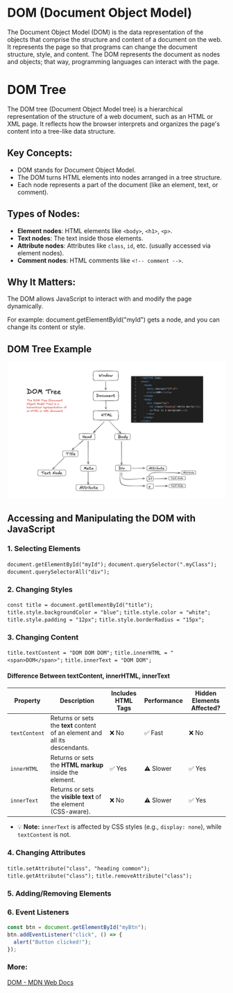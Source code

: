 # DOM (Document Object Model)

The Document Object Model (DOM) is the data representation of the objects that comprise the structure and content of a document on the web. It represents the page so that programs can change the document structure, style, and content. The DOM represents the document as nodes and objects; that way, programming languages can interact with the page.

# DOM Tree

The DOM tree (Document Object Model tree) is a hierarchical representation of the structure of a web document, such as an HTML or XML page. It reflects how the browser interprets and organizes the page's content into a tree-like data structure.

## Key Concepts:
- DOM stands for Document Object Model.
- The DOM turns HTML elements into nodes arranged in a tree structure.
- Each node represents a part of the document (like an element, text, or comment).

## Types of Nodes:
- **Element nodes**: HTML elements like `<body>`, `<h1>`, `<p>`.
- **Text nodes**: The text inside those elements.
- **Attribute nodes**: Attributes like `class`, `id`, etc. (usually accessed via element nodes).
- **Comment nodes**: HTML comments like `<!-- comment -->`.

## Why It Matters:
The DOM allows JavaScript to interact with and modify the page dynamically.

For example: document.getElementById("myId") gets a node, and you can change its content or style.

## DOM Tree Example
![DOM Tree](images/DOMTree.png)

## Accessing and Manipulating the DOM with JavaScript

### 1. Selecting Elements
`document.getElementById("myId");`
`document.querySelector(".myClass");`
`document.querySelectorAll("div");` <!-- NodeList of all divs -->

### 2. Changing Styles
`const title = document.getElementById("title");`
`title.style.backgroundColor = "blue";`
`title.style.color = "white";`
`title.style.padding = "12px";`
`title.style.borderRadius = "15px";`

### 3. Changing Content
`title.textContent = "DOM DOM DOM";`
`title.innerHTML = "<span>DOM</span>";`
`title.innerText = "DOM DOM";` <!-- Only shows visibile text -->

#### Difference Between textContent, innerHTML, innerText

| Property      | Description                                                                 | Includes HTML Tags  | Performance  | Hidden Elements Affected? |
|---------------|-----------------------------------------------------------------------------|---------------------|--------------|---------------------------|
| `textContent` | Returns or sets the **text** content of an element and all its descendants. | ❌ No                | ✅ Fast       | ❌ No                    |
| `innerHTML`   | Returns or sets the **HTML markup** inside the element.                     | ✅ Yes               | ⚠️ Slower     | ✅ Yes                   |
| `innerText`   | Returns or sets the **visible text** of the element (CSS-aware).            | ❌ No                | ⚠️ Slower     | ✅ Yes                   |


- 💡 **Note:** `innerText` is affected by CSS styles (e.g., `display: none`), while `textContent` is not.

### 4. Changing Attributes
`title.setAttribute("class", "heading common");`
`title.getAttribute("class");`
`title.removeAttribute("class");`

### 5. Adding/Removing Elements


### 6. Event Listeners
```javascript
const btn = document.getElementById("myBtn");
btn.addEventListener("click", () => {
  alert("Button clicked!");
});
```


### More:
[DOM - MDN Web Docs](https://developer.mozilla.org/en-US/docs/Web/API/Document_Object_Model/Introduction)
